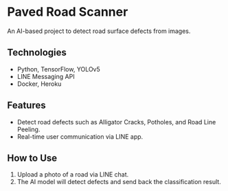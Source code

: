 # Paved Road Scanner
An AI-based project to detect road surface defects from images.

## Technologies
- Python, TensorFlow, YOLOv5
- LINE Messaging API
- Docker, Heroku

## Features
- Detect road defects such as Alligator Cracks, Potholes, and Road Line Peeling.
- Real-time user communication via LINE app.

## How to Use
1. Upload a photo of a road via LINE chat.
2. The AI model will detect defects and send back the classification result.
